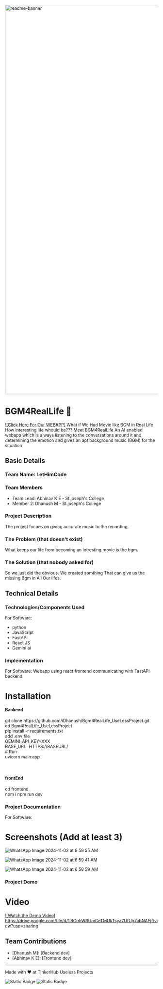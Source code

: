<img width="1280" alt="readme-banner" src="https://github.com/user-attachments/assets/35332e92-44cb-425b-9dff-27bcf1023c6c">

# BGM4RealLife 🎯
[![Click Here For Our WEBAPP]](https://bgm4rl.vercel.app/)
What if We Had Movie like BGM in Real Life 
How interesting life whould be???
Meet BGM4RealLife
An AI enabled webapp which is always listening to the conversations around it and determining the emotion and gives an apt background music (BGM) for the situation

## Basic Details
### Team Name: LetHimCode


### Team Members
- Team Lead: Abhinav K E - St.joseph's College
- Member 2: Dhanush M -  St.joseph's College


### Project Description
The project focues on giving accurate music to the recording.

### The Problem (that doesn't exist)
 What keeps our life from becoming an intresting movie is the bgm.

### The Solution (that nobody asked for)
So we just did the obvious. We created somthing That can give us the missing Bgm in All Our lifes.
## Technical Details
### Technologies/Components Used
For Software:
- python
- JavaScript
- FastAPI
- React JS
- Gemini ai

### Implementation
For Software:
   Webapp using react frontend communicating with FastAPI backend
# Installation
<h4>Backend</h4>
git clone https://github.com/iDhanush/Bgm4RealLife_UseLessProject.git <br>
cd Bgm4RealLife_UseLessProject <br>
pip install -r requirements.txt <br>
add .env file <br>
GEMINI_API_KEY=XXX <br>
BASE_URL=HTTPS://BASEURL/ <br>
# Run<br>
uvicorn main:app<br>
<BR>
<BR>

<h4>frontEnd</h4>
cd frontend <br>
npm i
npm run dev

### Project Documentation
For Software:

# Screenshots (Add at least 3)

![WhatsApp Image 2024-11-02 at 6 59 55 AM](https://github.com/user-attachments/assets/08983c61-a4c8-41e9-a918-2793f0193a77)

![WhatsApp Image 2024-11-02 at 6 59 41 AM](https://github.com/user-attachments/assets/c02fedb6-5246-4c27-a225-6b359ed3e0e3)

![WhatsApp Image 2024-11-02 at 6 58 59 AM](https://github.com/user-attachments/assets/6b556e4c-f808-45d0-a2f1-b2241699e364)



### Project Demo
# Video
[![Watch the Demo Video]](https://drive.google.com/file/d/1l6GqhWRUmCeTMUkTsya7UfUg7abNAEjf/view?usp=sharing)
https://drive.google.com/file/d/1l6GqhWRUmCeTMUkTsya7UfUg7abNAEjf/view?usp=sharing


## Team Contributions
- [Dhanush M]: [Backend dev]
- [Abhinav K E]: [Frontend dev]


---
Made with ❤️ at TinkerHub Useless Projects 

![Static Badge](https://img.shields.io/badge/TinkerHub-24?color=%23000000&link=https%3A%2F%2Fwww.tinkerhub.org%2F)
![Static Badge](https://img.shields.io/badge/UselessProject--24-24?link=https%3A%2F%2Fwww.tinkerhub.org%2Fevents%2FQ2Q1TQKX6Q%2FUseless%2520Projects)
